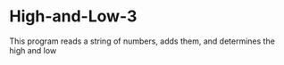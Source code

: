 # High-and-Low-3
This program reads a string of numbers, adds them, and determines the high and low
